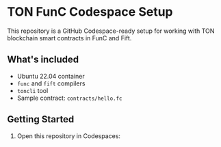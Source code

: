 # TON FunC Codespace Setup

This repository is a GitHub Codespace-ready setup for working with TON blockchain smart contracts in FunC and Fift.

## What's included
- Ubuntu 22.04 container
- `func` and `fift` compilers
- `toncli` tool
- Sample contract: `contracts/hello.fc`

## Getting Started

1. Open this repository in Codespaces:
